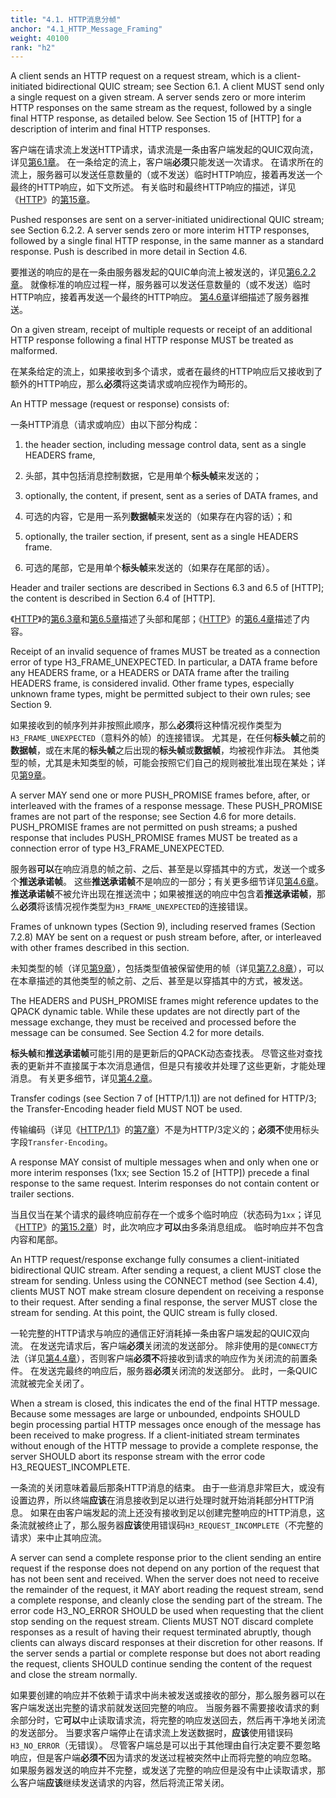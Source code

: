 ```yaml
---
title: "4.1. HTTP消息分帧"
anchor: "4.1_HTTP_Message_Framing"
weight: 40100
rank: "h2"
---
```


A client sends an HTTP request on a request stream, which is a client-initiated bidirectional QUIC stream; see Section 6.1. A client MUST send only a single request on a given stream. A server sends zero or more interim HTTP responses on the same stream as the request, followed by a single final HTTP response, as detailed below. See Section 15 of [HTTP] for a description of interim and final HTTP responses.

客户端在请求流上发送HTTP请求，请求流是一条由客户端发起的QUIC双向流，详见[第6.1章]()。
在一条给定的流上，客户端**必须**只能发送一次请求。
在请求所在的流上，服务器可以发送任意数量的（或不发送）临时HTTP响应，接着再发送一个最终的HTTP响应，如下文所述。
有关临时和最终HTTP响应的描述，详见《[HTTP]()》的[第15章]()。

Pushed responses are sent on a server-initiated unidirectional QUIC stream; see Section 6.2.2. A server sends zero or more interim HTTP responses, followed by a single final HTTP response, in the same manner as a standard response. Push is described in more detail in Section 4.6.

要推送的响应的是在一条由服务器发起的QUIC单向流上被发送的，详见[第6.2.2章]()。
就像标准的响应过程一样，服务器可以发送任意数量的（或不发送）临时HTTP响应，接着再发送一个最终的HTTP响应。
[第4.6章]()详细描述了服务器推送。

On a given stream, receipt of multiple requests or receipt of an additional HTTP response following a final HTTP response MUST be treated as malformed.

在某条给定的流上，如果接收到多个请求，或者在最终的HTTP响应后又接收到了额外的HTTP响应，那么**必须**将这类请求或响应视作为畸形的。

An HTTP message (request or response) consists of:

一条HTTP消息（请求或响应）由以下部分构成：

1. the header section, including message control data, sent as a single HEADERS frame,

1. 头部，其中包括消息控制数据，它是用单个**标头帧**来发送的；

2. optionally, the content, if present, sent as a series of DATA frames, and

2. 可选的内容，它是用一系列**数据帧**来发送的（如果存在内容的话）；和

3. optionally, the trailer section, if present, sent as a single HEADERS frame.

3. 可选的尾部，它是用单个**标头帧**来发送的（如果存在尾部的话）。

Header and trailer sections are described in Sections 6.3 and 6.5 of [HTTP]; the content is described in Section 6.4 of [HTTP].

《[HTTP]()》的[第6.3章]()和[第6.5章]()描述了头部和尾部；《[HTTP]()》的[第6.4章]()描述了内容。

Receipt of an invalid sequence of frames MUST be treated as a connection error of type H3_FRAME_UNEXPECTED. In particular, a DATA frame before any HEADERS frame, or a HEADERS or DATA frame after the trailing HEADERS frame, is considered invalid. Other frame types, especially unknown frame types, might be permitted subject to their own rules; see Section 9.

如果接收到的帧序列并非按照此顺序，那么**必须**将这种情况视作类型为`H3_FRAME_UNEXPECTED`（意料外的帧）的连接错误。
尤其是，在任何**标头帧**之前的**数据帧**，或在末尾的**标头帧**之后出现的**标头帧**或**数据帧**，均被视作非法。
其他类型的帧，尤其是未知类型的帧，可能会按照它们自己的规则被批准出现在某处；详见[第9章]()。

A server MAY send one or more PUSH_PROMISE frames before, after, or interleaved with the frames of a response message. These PUSH_PROMISE frames are not part of the response; see Section 4.6 for more details. PUSH_PROMISE frames are not permitted on push streams; a pushed response that includes PUSH_PROMISE frames MUST be treated as a connection error of type H3_FRAME_UNEXPECTED.

服务器**可以**在响应消息的帧之前、之后、甚至是以穿插其中的方式，发送一个或多个**推送承诺帧**。
这些**推送承诺帧**不是响应的一部分；有关更多细节详见[第4.6章]()。
**推送承诺帧**不被允许出现在推送流中；如果被推送的响应中包含着**推送承诺帧**，那么**必须**将该情况视作类型为`H3_FRAME_UNEXPECTED`的连接错误。

Frames of unknown types (Section 9), including reserved frames (Section 7.2.8) MAY be sent on a request or push stream before, after, or interleaved with other frames described in this section.

未知类型的帧（详见[第9章]()），包括类型值被保留使用的帧（详见[第7.2.8章]()），可以在本章描述的其他类型的帧之前、之后、甚至是以穿插其中的方式，被发送。

The HEADERS and PUSH_PROMISE frames might reference updates to the QPACK dynamic table. While these updates are not directly part of the message exchange, they must be received and processed before the message can be consumed. See Section 4.2 for more details.

**标头帧**和**推送承诺帧**可能引用的是更新后的QPACK动态查找表。
尽管这些对查找表的更新并不直接属于本次消息通信，但是只有接收并处理了这些更新，才能处理消息。
有关更多细节，详见[第4.2章]()。

Transfer codings (see Section 7 of [HTTP/1.1]) are not defined for HTTP/3; the Transfer-Encoding header field MUST NOT be used.

传输编码（详见《[HTTP/1.1]()》的[第7章]()）不是为HTTP/3定义的；**必须不**使用标头字段`Transfer-Encoding`。

A response MAY consist of multiple messages when and only when one or more interim responses (1xx; see Section 15.2 of [HTTP]) precede a final response to the same request. Interim responses do not contain content or trailer sections.

当且仅当在某个请求的最终响应前存在一个或多个临时响应（状态码为`1xx`；详见《[HTTP]()》的[第15.2章]()）时，此次响应才**可以**由多条消息组成。
临时响应并不包含内容和尾部。

An HTTP request/response exchange fully consumes a client-initiated bidirectional QUIC stream. After sending a request, a client MUST close the stream for sending. Unless using the CONNECT method (see Section 4.4), clients MUST NOT make stream closure dependent on receiving a response to their request. After sending a final response, the server MUST close the stream for sending. At this point, the QUIC stream is fully closed.

一轮完整的HTTP请求与响应的通信正好消耗掉一条由客户端发起的QUIC双向流。
在发送完请求后，客户端**必须**关闭流的发送部分。
除非使用的是`CONNECT`方法（详见[第4.4章]()），否则客户端**必须不**将接收到请求的响应作为关闭流的前置条件。
在发送完最终的响应后，服务器**必须**关闭流的发送部分。
此时，一条QUIC流就被完全关闭了。

When a stream is closed, this indicates the end of the final HTTP message. Because some messages are large or unbounded, endpoints SHOULD begin processing partial HTTP messages once enough of the message has been received to make progress. If a client-initiated stream terminates without enough of the HTTP message to provide a complete response, the server SHOULD abort its response stream with the error code H3_REQUEST_INCOMPLETE.

一条流的关闭意味着最后那条HTTP消息的结束。
由于一些消息非常巨大，或没有设置边界，所以终端**应该**在消息接收到足以进行处理时就开始消耗部分HTTP消息。
如果在由客户端发起的流上还没有接收到足以创建完整响应的HTTP消息，这条流就被终止了，那么服务器**应该**使用错误码`H3_REQUEST_INCOMPLETE`（不完整的请求）来中止其响应流。

A server can send a complete response prior to the client sending an entire request if the response does not depend on any portion of the request that has not been sent and received. When the server does not need to receive the remainder of the request, it MAY abort reading the request stream, send a complete response, and cleanly close the sending part of the stream. The error code H3_NO_ERROR SHOULD be used when requesting that the client stop sending on the request stream. Clients MUST NOT discard complete responses as a result of having their request terminated abruptly, though clients can always discard responses at their discretion for other reasons. If the server sends a partial or complete response but does not abort reading the request, clients SHOULD continue sending the content of the request and close the stream normally.

如果要创建的响应并不依赖于请求中尚未被发送或接收的部分，那么服务器可以在客户端发送出完整的请求前就发送回完整的响应。
当服务器不需要接收请求的剩余部分时，它**可以**中止读取请求流，将完整的响应发送回去，然后再干净地关闭流的发送部分。
当要求客户端停止在请求流上发送数据时，**应该**使用错误码`H3_NO_ERROR`（无错误）。
尽管客户端总是可以出于其他理由自行决定要不要忽略响应，但是客户端**必须不**因为请求的发送过程被突然中止而将完整的响应忽略。
如果服务器发送的响应并不完整，或发送了完整的响应但是没有中止读取请求，那么客户端**应该**继续发送请求的内容，然后将流正常关闭。
